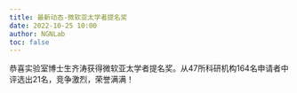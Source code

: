 ```yaml
---
title: 最新动态-微软亚太学者提名奖
date: 2022-10-25 10:00
author: NGNLab
toc: false
---
```

恭喜实验室博士生齐涛获得微软亚太学者提名奖。从47所科研机构164名申请者中评选出21名，竞争激烈，荣誉满满！